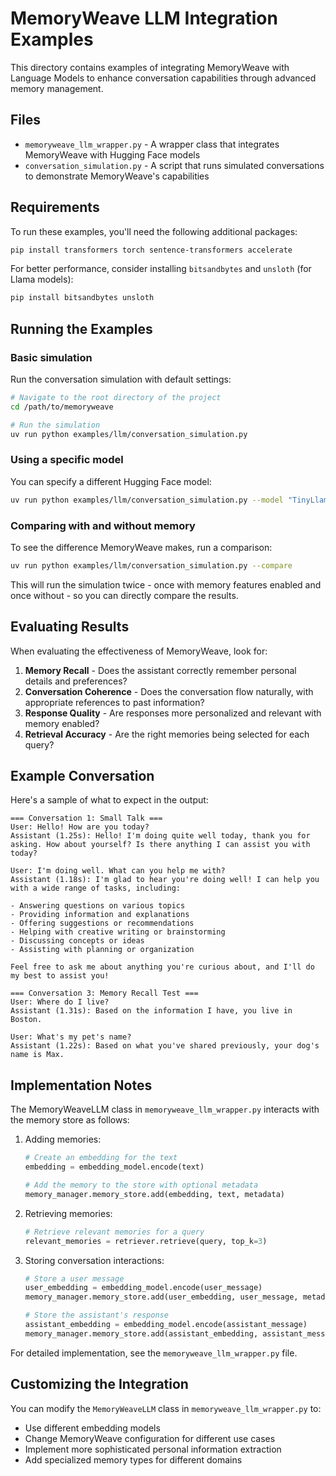 # MemoryWeave LLM Integration Examples

This directory contains examples of integrating MemoryWeave with Language Models to enhance conversation capabilities through advanced memory management.

## Files

- `memoryweave_llm_wrapper.py` - A wrapper class that integrates MemoryWeave with Hugging Face models
- `conversation_simulation.py` - A script that runs simulated conversations to demonstrate MemoryWeave's capabilities

## Requirements

To run these examples, you'll need the following additional packages:

```bash
pip install transformers torch sentence-transformers accelerate
```

For better performance, consider installing `bitsandbytes` and `unsloth` (for Llama models):

```bash
pip install bitsandbytes unsloth
```

## Running the Examples

### Basic simulation

Run the conversation simulation with default settings:

```bash
# Navigate to the root directory of the project
cd /path/to/memoryweave

# Run the simulation
uv run python examples/llm/conversation_simulation.py
```

### Using a specific model

You can specify a different Hugging Face model:

```bash
uv run python examples/llm/conversation_simulation.py --model "TinyLlama/TinyLlama-1.1B-Chat-v1.0"
```

### Comparing with and without memory

To see the difference MemoryWeave makes, run a comparison:

```bash
uv run python examples/llm/conversation_simulation.py --compare
```

This will run the simulation twice - once with memory features enabled and once without - so you can directly compare the results.

## Evaluating Results

When evaluating the effectiveness of MemoryWeave, look for:

1. **Memory Recall** - Does the assistant correctly remember personal details and preferences?
1. **Conversation Coherence** - Does the conversation flow naturally, with appropriate references to past information?
1. **Response Quality** - Are responses more personalized and relevant with memory enabled?
1. **Retrieval Accuracy** - Are the right memories being selected for each query?

## Example Conversation

Here's a sample of what to expect in the output:

```
=== Conversation 1: Small Talk ===
User: Hello! How are you today?
Assistant (1.25s): Hello! I'm doing quite well today, thank you for asking. How about yourself? Is there anything I can assist you with today?

User: I'm doing well. What can you help me with?
Assistant (1.18s): I'm glad to hear you're doing well! I can help you with a wide range of tasks, including:

- Answering questions on various topics
- Providing information and explanations
- Offering suggestions or recommendations
- Helping with creative writing or brainstorming
- Discussing concepts or ideas
- Assisting with planning or organization

Feel free to ask me about anything you're curious about, and I'll do my best to assist you!

=== Conversation 3: Memory Recall Test ===
User: Where do I live?
Assistant (1.31s): Based on the information I have, you live in Boston.

User: What's my pet's name?
Assistant (1.22s): Based on what you've shared previously, your dog's name is Max.
```

## Implementation Notes

The MemoryWeaveLLM class in `memoryweave_llm_wrapper.py` interacts with the memory store as follows:

1. Adding memories:

   ```python
   # Create an embedding for the text
   embedding = embedding_model.encode(text)

   # Add the memory to the store with optional metadata
   memory_manager.memory_store.add(embedding, text, metadata)
   ```

1. Retrieving memories:

   ```python
   # Retrieve relevant memories for a query
   relevant_memories = retriever.retrieve(query, top_k=3)
   ```

1. Storing conversation interactions:

   ```python
   # Store a user message
   user_embedding = embedding_model.encode(user_message)
   memory_manager.memory_store.add(user_embedding, user_message, metadata)

   # Store the assistant's response
   assistant_embedding = embedding_model.encode(assistant_message)
   memory_manager.memory_store.add(assistant_embedding, assistant_message, metadata)
   ```

For detailed implementation, see the `memoryweave_llm_wrapper.py` file.

## Customizing the Integration

You can modify the `MemoryWeaveLLM` class in `memoryweave_llm_wrapper.py` to:

- Use different embedding models
- Change MemoryWeave configuration for different use cases
- Implement more sophisticated personal information extraction
- Add specialized memory types for different domains
